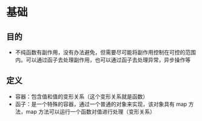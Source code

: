 # 基础

## 目的

+ 不纯函数有副作用，没有办法避免，但需要尽可能将副作用控制在可控的范围内。可以通过函子去处理副作用，也可以通过函子去处理异常，异步操作等

## 定义

+ 容器：包含值和值的变形关系（这个变形关系就是函数）
+ 函子：是一个特殊的容器，通过一个普通的对象来实现，该对象具有 map 方法，map 方法可以运行一个函数对值进行处理（变形关系）
